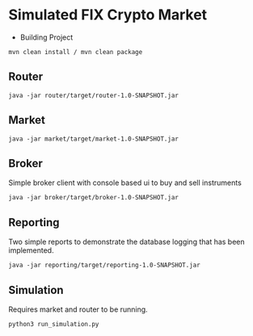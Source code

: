 # Simulated FIX Crypto Market

- Building Project

```
mvn clean install / mvn clean package
```

## Router

```
java -jar router/target/router-1.0-SNAPSHOT.jar
```

## Market

```
java -jar market/target/market-1.0-SNAPSHOT.jar
```

## Broker

Simple broker client with console based ui to buy and sell instruments

```
java -jar broker/target/broker-1.0-SNAPSHOT.jar
```

## Reporting

Two simple reports to demonstrate the database logging that has been implemented.

```
java -jar reporting/target/reporting-1.0-SNAPSHOT.jar
```

## Simulation

Requires market and router to be running.

```
python3 run_simulation.py
```
